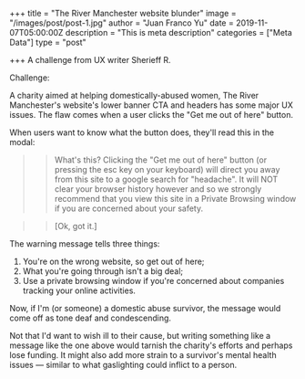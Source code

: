 +++
title = "The River Manchester website blunder"
image = "/images/post/post-1.jpg"
author = "Juan Franco Yu"
date = 2019-11-07T05:00:00Z
description = "This is meta description"
categories = ["Meta Data"]
type = "post"

+++
A challenge from UX writer Sherieff R.

Challenge:

A charity aimed at helping domestically-abused women, The River Manchester's website's lower banner CTA and headers has some major UX issues. The flaw comes when a user clicks the "Get me out of here" button.

When users want to know what the button does, they'll read this in the modal:

>> What's this? Clicking the "Get me out of here" button (or pressing the esc key on your keyboard) will direct you away from this site to a google search for "headache". It will NOT clear your browser history however and so we strongly recommend that you view this site in a Private Browsing window if you are concerned about your safety.

>> [Ok, got it.]


The warning message tells three things:

1. You're on the wrong website, so get out of here;
2. What you're going through isn't a big deal;
3. Use a private browsing window if you're concerned about  companies tracking your online activities.

Now, if I'm (or someone) a domestic abuse survivor, the message would come off as tone deaf and condescending.

Not that I'd want to wish ill to their cause, but writing something like a message like the one above would tarnish the charity's efforts and perhaps lose funding. It might also add more strain to a survivor's mental health issues — similar to what gaslighting could inflict to a person.
